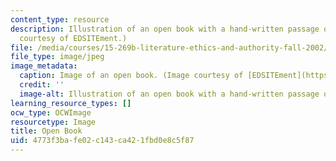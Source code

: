 ```yaml
---
content_type: resource
description: Illustration of an open book with a hand-written passage overlaid. (Image
  courtesy of EDSITEment.)
file: /media/courses/15-269b-literature-ethics-and-authority-fall-2002/4773f3bafe02c143ca421fbd0e8c5f87_15-269bf02.jpg
file_type: image/jpeg
image_metadata:
  caption: Image of an open book. (Image courtesy of [EDSITEment](https://edsitement.neh.gov/).)
  credit: ''
  image-alt: Illustration of an open book with a hand-written passage overlaid.
learning_resource_types: []
ocw_type: OCWImage
resourcetype: Image
title: Open Book
uid: 4773f3ba-fe02-c143-ca42-1fbd0e8c5f87
---
```

